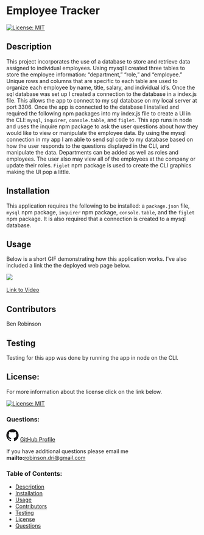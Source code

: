 
# Employee Tracker

[![License: MIT](https://img.shields.io/badge/License-MIT-yellow.svg)](https://opensource.org/licenses/MIT)
    
## Description
This project incorporates the use of a database to store and retrieve data assigned to individual employees.  Using mysql I created three tables to store the employee information:  “department,” “role,” and “employee.”  Unique rows and columns that are specific to each table are used to organize each employee by name, title, salary, and individual id’s.  Once the sql database was set up I created a connection to the database in a index.js file.  This allows the app to connect to my sql database on my local server at port 3306.  Once the app is connected to the database I installed and required the following npm packages into my index.js file to create a UI in the CLI: `mysql`, `inquirer`, `console.table`, and `figlet`.  This app runs in node and uses the inquire npm package to ask the user questions about how they would like to view or manipulate the employee data.  By using the mysql connection in my app I am able to send sql code to my database based on how the user responds to the questions displayed in the CLI, and manipulate the data. Departments can be added as well as roles and employees.  The user also may view all of the employees at the company or update their roles.  `Figlet` npm package is used to create the CLI graphics making the UI pop a little.  

## Installation
This application requires the following to be installed:  a `package.json` file, `mysql` npm package, `inquirer` npm package, `console.table`, and the `figlet` npm package.  It is also required that a connection is created to a mysql database.  

## Usage
Below is a short GIF demonstrating how this application works.  I've also included a link the the deployed web page below.

<img src = "demo.gif" />

<br>

[Link to Video](https://drive.google.com/file/d/1B0LaqNcqhJcXtpV50ndFodtgTpVFz2Of/view)

## Contributors
Ben Robinson

## Testing
Testing for this app was done by running the app in node on the CLI.

## License: 

For more information about the license click on the link below. 


[![License: MIT](https://img.shields.io/badge/License-MIT-yellow.svg)](https://opensource.org/licenses/MIT)
    
### Questions: 

![GitHub Logo](GitHub-Mark-32px.png)
[GitHub Profile](https://github.com/Tarbo13)

If you have additional questions please email me **mailto:**<robinson.dri@gmail.com>

### Table of Contents:
- [Description](#Description)
- [Installation](#Installation) 
- [Usage](#Usage)
- [Contributors](#Contributors)
- [Testing](#Testing)
- [License](#License)
- [Questions](#Questions)